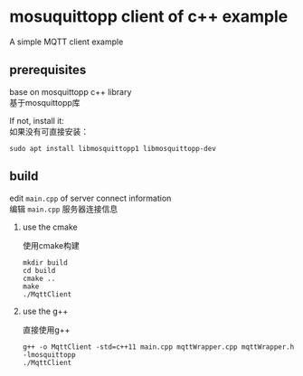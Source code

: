 # mosuquittopp client of c++ example
A simple MQTT client example

## prerequisites 
base on mosquittopp c++ library  
基于mosquittopp库

If not, install it:  
如果没有可直接安装：

```
sudo apt install libmosquittopp1 libmosquittopp-dev
```


## build

edit `main.cpp` of server connect information  
编辑 `main.cpp` 服务器连接信息

1. use the cmake

	使用cmake构建
	```
	mkdir build
	cd build
	cmake ..
	make
	./MqttClient
	```
2. use the g++

	直接使用g++  
	```
	g++ -o MqttClient -std=c++11 main.cpp mqttWrapper.cpp mqttWrapper.h  -lmosquittopp
	./MqttClient
	```
